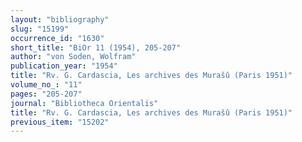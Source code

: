 ```yaml
---
layout: "bibliography"
slug: "15199"
occurrence_id: "1630"
short_title: "BiOr 11 (1954), 205-207"
author: "von Soden, Wolfram"
publication_year: "1954"
title: "Rv. G. Cardascia, Les archives des Murašû (Paris 1951)"
volume_no_: "11"
pages: "205-207"
journal: "Bibliotheca Orientalis"
title: "Rv. G. Cardascia, Les archives des Murašû (Paris 1951)"
previous_item: "15202"
---
```

